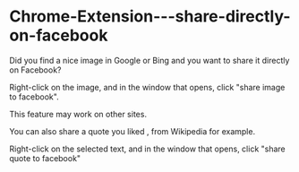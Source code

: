 # Chrome-Extension---share-directly-on-facebook

Did you find a nice image in Google or Bing and you want to share it directly on Facebook?

Right-click on the image, and in the window that opens, click "share image to facebook".

This feature may work on other sites.




You can also share a quote you liked , from Wikipedia for example.

Right-click on the selected text, and in the window that opens, click "share quote to facebook"


